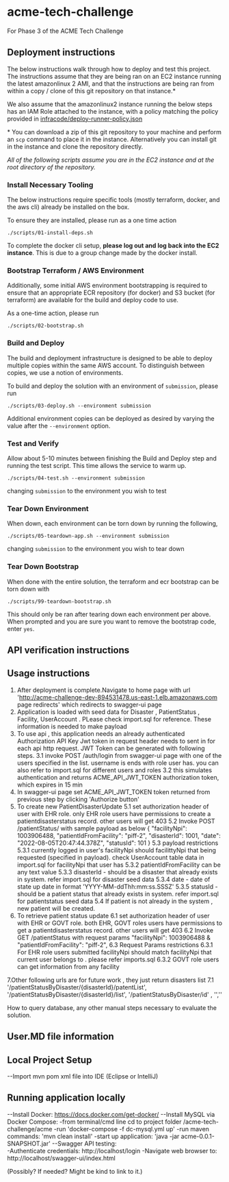 # acme-tech-challenge

For Phase 3 of the ACME Tech Challenge

## Deployment instructions

The below instructions walk through how to deploy and test this project. The instructions assume that they are being ran on an EC2 instance running the latest amazonlinux 2 AMI, and that the instructions are being ran from within a copy / clone of this git repository on that instance.\*

We also assume that the amazonlinux2 instance running the below steps has an IAM Role attached to the instance, with a policy matching the policy provided in [infracode/deploy-runner-policy.json](./infracode/deploy-runner-policy.json)

\* You can download a zip of this git repository to your machine and perform an `scp` command to place it in the instance. Alternatively you can install git in the instance and clone the repository directly.

_All of the following scripts assume you are in the EC2 instance and at the root directory of the repository._

### Install Necessary Tooling

The below instructions require specific tools (mostly terraform, docker, and the aws cli) already be installed on the box.

To ensure they are installed, please run as a one time action

```shell
./scripts/01-install-deps.sh
```

To complete the docker cli setup, **please log out and log back into the EC2 instance**. This is due to a group change made by the docker install.

### Bootstrap Terraform / AWS Environment

Additionally, some initial AWS environment bootstrapping is required to ensure that an appropriate ECR repository (for docker) and S3 bucket (for terraform) are available for the build and deploy code to use.

As a one-time action, please run

```shell
./scripts/02-bootstrap.sh
```

### Build and Deploy

The build and deployment infrastructure is designed to be able to deploy multiple copies within the same AWS account. To distinguish between copies, we use a notion of environments.

To build and deploy the solution with an environment of `submission`, please run

```shell
./scripts/03-deploy.sh --environment submission
```

Additional environment copies can be deployed as desired by varying the value after the `--environment` option.

### Test and Verify

Allow about 5-10 minutes between finishing the Build and Deploy step and running the test script. This time allows the service to warm up.

```shell
./scripts/04-test.sh --environment submission
```

changing `submission` to the environment you wish to test

### Tear Down Environment

When down, each environment can be torn down by running the following,

```shell
./scripts/05-teardown-app.sh --environment submission
```

changing `submission` to the environment you wish to tear down

### Tear Down Bootstrap

When done with the entire solution, the terraform and ecr bootstrap can be torn down with

```shell
./scripts/99-teardown-bootstrap.sh
```

This should only be ran after tearing down each environment per above.
When prompted and you are sure you want to remove the bootstrap code, enter `yes`.

## API verification instructions

## Usage instructions

1.	After deployment is complete.Navigate to home page with url 'http://acme-challenge-dev-894531478.us-east-1.elb.amazonaws.com page redirects' which redirects to swagger-ui page
2.  Application is loaded with seed data for Disaster , PatientStatus , Facility, UserAccount . PLease check import.sql for reference. These information is needed to make payload 
3.  To use api , this application needs an already authenticated Authorization API Key Jwt token in request header needs to sent in for each api http request. JWT Token can be generated with   	following  	steps.
	3.1 invoke POST /auth/login from swagger-ui page with one of the users specified in the list. username is ends with role user has. you can also refer to import.sql for different users and roles
	3.2 this simulates authentication and returns ACME_API_JWT_TOKEN authorization token, which expires in 15 min
4. In swagger-ui page set ACME_API_JWT_TOKEN token returned from previous step by clicking 'Authorize button'
5. To create new PatientDisasterUpdate
	5.1 set authorization header of user with EHR role. only EHR role users have permissions to create a patientdisasterstatus record. other users will get 403
	5.2 Invoke POST /patientStatus/ with sample payload as below 
		{
  			"facilityNpi": 1003906488,
  			"patientIdFromFacility": "piff-2",
  			"disasterId": 1001,
  			"date": "2022-08-05T20:47:44.378Z",
  			"statusId": 101
		}
	5.3 payload restrictions
		5.3.1 currently logged in user's facilityNpi should facilittyNpi that being requested (specified in payload). check UserAccount table data in import.sql for facilityNpi that user has
		5.3.2 patientIdFromFacility can be any text value
		5.3.3 disasterId - should be a disaster that already exists in system. refer import.sql for disaster seed data
		5.3.4 date - date of state up date in format 'YYYY-MM-ddThh:mm:ss.SSSZ' 
		5.3.5 statusId - should be a patient status that already exists in system. refer import.sql for patientstatus seed data 
	5.4 If patient is not already in the system , new patient will be created.
6. To retrieve patient status update 
	6.1 set authorization header of user with EHR or GOVT role. both EHR, GOVT roles users have permissions to get a patientdisasterstatus record. other users will get 403
	6.2 Invoke GET /patientStatus with request params 			"facilityNpi": 1003906488 & "patientIdFromFacility": "piff-2",
  	6.3	Request Params restrictions
  			6.3.1 For EHR role users submitted facilityNpi should match facilityNpi that current user belongs to . please refer imports.sql
  			6.3.2 GOVT role users can get information from any facility
  			
7.Other following urls are for future work , they just return disasters list
	7.1 '/patientStatusByDisaster/{disasterId}/patentList', '/patientStatusByDisaster/{disasterId}/list', '/patientStatusByDisaster/id' , '',''
	
	
			

How to query database, any other manual steps necessary to evaluate the solution.

## User.MD file information

## Local Project Setup
--Import mvn pom xml file into IDE (Eclipse or IntelliJ)

## Running application locally
--Install Docker:  https://docs.docker.com/get-docker/
--Install MySQL via Docker Compose:
    -from terminal/cmd line cd to project folder /acme-tech-challenge/acme
    -run 'docker-compose -f dc-mysql.yml up'
    -run maven commands:  'mvn clean install'
    -start up application: 'java -jar acme-0.0.1-SNAPSHOT.jar'
--Swagger API testing:  
    -Authenticate credentials: http://localhost/login
    -Navigate web browser to:  http://localhost/swagger-ui/index.html


(Possibly? If needed? Might be kind to link to it.)
